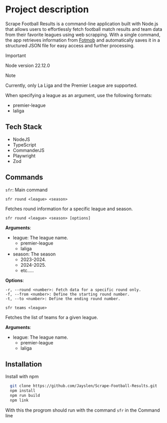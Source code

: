 # Project description

Scrape Football Results is a command-line application built with Node.js that allows users to effortlessly fetch football match results and team data from their favorite leagues using web scrapping. With a single command, the app retrieves information from [Fotmob](https://www.fotmob.com/) and automatically saves it in a structured JSON file for easy access and further processing.

>[!important]
> Node version 22.12.0

> [!NOTE]
> Currently, only La Liga and the Premier League are supported.
>
> When specifying a league as an argument, use the following formats:
> 
> - premier-league
> - laliga

## Tech Stack
- NodeJS
- TypeScript
- CommanderJS
- Playwright
- Zod

## Commands
`sfr`: Main command

`sfr round <league> <season>`

Fetches round information for a specific league and season.

``
sfr round <league> <season> [options]
``

**Arguments**:
- league: The league name.
  - premier-league
  - laliga
- season: The season
  - 2023-2024.
  - 2024-2025.
  - etc.....
 
**Options**:
```
-r, --round <number>: Fetch data for a specific round only.
-f, --from <number>: Define the starting round number.
-t, --to <number>: Define the ending round number.
```

`sfr teams <league>`

Fetches the list of teams for a given league.

**Arguments**:
- league: The league name.
  - premier-league
  - laliga


## Installation

Install with npm

```bash
  git clone https://github.com/Jayslen/Scrape-Football-Results.git
  npm install
  npm run build
  npm link
```
With this the progrom should run with the command `sfr` in the Command line
